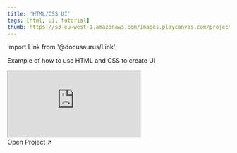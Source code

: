 ```yaml
---
title: 'HTML/CSS UI'
tags: [html, ui, tutorial]
thumb: https://s3-eu-west-1.amazonaws.com/images.playcanvas.com/projects/12/443090/3B31E1-image-75.jpg
---
```


import Link from '@docusaurus/Link';

Example of how to use HTML and CSS to create UI

<div className="iframe-container">
    <iframe src="https://playcanv.as/p/B4W3iveA/" title="HTML/CSS UI" allow="camera; microphone; xr-spatial-tracking; fullscreen" allowfullscreen></iframe>
</div>

<Link to='https://playcanvas.com/project/443090/'>Open Project ↗</Link>
